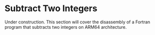 # Subtract Two Integers

Under construction. This section will cover the disassembly of a Fortran program that subtracts two integers on ARM64 architecture.

